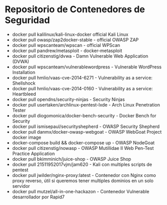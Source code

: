 # Repositorio de Contenedores de Seguridad


* docker pull kalilinux/kali-linux-docker official Kali Linux
* docker pull owasp/zap2docker-stable - official OWASP ZAP
* docker pull wpscanteam/wpscan - official WPScan
* docker pull pandrew/metasploit - docker-metasploit
* docker pull citizenstig/dvwa - Damn Vulnerable Web Application (DVWA)
* docker pull wpscanteam/vulnerablewordpress - Vulnerable WordPress Installation
* docker pull hmlio/vaas-cve-2014-6271 - Vulnerability as a service: Shellshock
* docker pull hmlio/vaas-cve-2014-0160 - Vulnerability as a service: Heartbleed
* docker pull opendns/security-ninjas - Security Ninjas
* docker pull usertaken/archlinux-pentest-lxde - Arch Linux Penetration Tester
* docker pull diogomonica/docker-bench-security - Docker Bench for Security
* docker pull ismisepaul/securityshepherd - OWASP Security Shepherd
* docker pull danmx/docker-owasp-webgoat - OWASP WebGoat Project docker image
* docker-compose build && docker-compose up - OWASP NodeGoat
* docker pull citizenstig/nowasp - OWASP Mutillidae II Web Pen-Test Practice Application
* docker pull bkimminich/juice-shop - OWASP Juice Shop
* docker pull 21511952017vjm/jam620 - Kali con multiples scripts de pentest
* docker pull jwilder/nginx-proxy:latest - Contenedor con Nginx como proxy reverso, útil si queremos tener multiples dominios en un solo servidor
* docker pull mutzel/all-in-one-hackazon - Contenedor Vulnerable desarrollador por Rapid7
